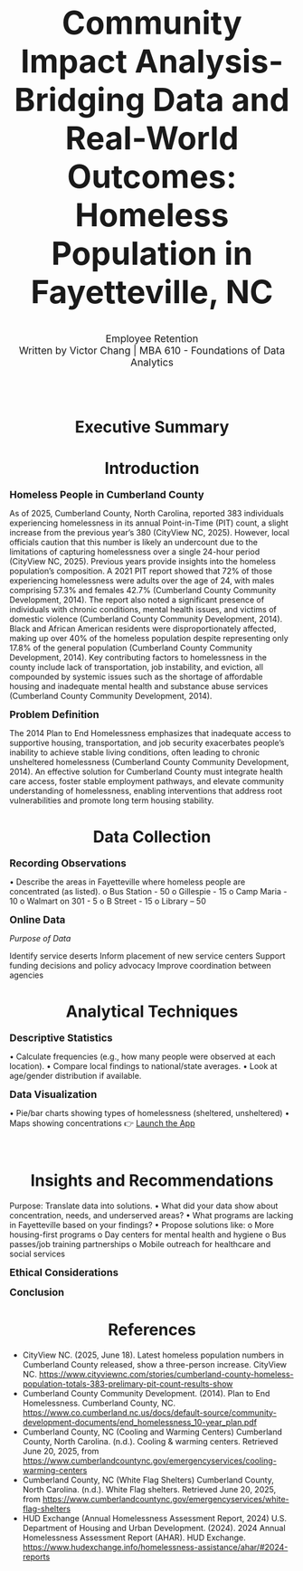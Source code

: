 <h1 style="font-size: 400%; text-align:center;"> Community Impact Analysis-Bridging Data and Real-World Outcomes: Homeless Population in Fayetteville, NC </h1>

<div style="font-size: 125%; text-align:center;"> Employee Retention </div>

<div style="font-size: 125%; text-align:center;"> Written by Victor Chang | MBA 610 - Foundations of Data Analytics </div>

</br><br>

<h1 style="text-align:center;"> Executive Summary </h1>

<h1 style="text-align:center;"> Introduction </h1>

<b style="font-size: 125%;"> Homeless People in Cumberland County </b>

As of 2025, Cumberland County, North Carolina, reported 383 individuals experiencing homelessness in its annual Point-in-Time (PIT) count, a slight increase from the previous year’s 380 (CityView NC, 2025). However, local officials caution that this number is likely an undercount due to the limitations of capturing homelessness over a single 24-hour period (CityView NC, 2025). Previous years provide insights into the homeless population’s composition. A 2021 PIT report showed that 72% of those experiencing homelessness were adults over the age of 24, with males comprising 57.3% and females 42.7% (Cumberland County Community Development, 2014). The report also noted a significant presence of individuals with chronic conditions, mental health issues, and victims of domestic violence (Cumberland County Community Development, 2014). Black and African American residents were disproportionately affected, making up over 40% of the homeless population despite representing only 17.8% of the general population (Cumberland County Community Development, 2014). Key contributing factors to homelessness in the county include lack of transportation, job instability, and eviction, all compounded by systemic issues such as the shortage of affordable housing and inadequate mental health and substance abuse services (Cumberland County Community Development, 2014).

<b style="font-size: 125%;"> Problem Definition </b>

The 2014 Plan to End Homelessness emphasizes that inadequate access to supportive housing, transportation, and job security exacerbates people’s inability to achieve stable living conditions, often leading to chronic unsheltered homelessness (Cumberland County Community Development, 2014). An effective solution for Cumberland County must integrate health care access, foster stable employment pathways, and elevate community understanding of homelessness, enabling interventions that address root vulnerabilities and promote long term housing stability.

<h1 style="text-align:center;"> Data Collection </h1>

<b style="font-size: 125%;"> Recording Observations </b>

• Describe the areas in Fayetteville where homeless people are concentrated (as listed).
o Bus Station - 50
o Gillespie - 15
o Camp Maria - 10
o Walmart on 301 - 5
o B Street - 15
o Library – 50

<b style="font-size: 125%;"> Online Data </b>

<i> Purpose of Data </i>

Identify service deserts
Inform placement of new service centers
Support funding decisions and policy advocacy
Improve coordination between agencies

<h1 style="text-align:center;"> Analytical Techniques </h1>

<b style="font-size: 125%;"> Descriptive Statistics </b>

• Calculate frequencies (e.g., how many people were observed at each location).
• Compare local findings to national/state averages.
• Look at age/gender distribution if available.

<b style="font-size: 125%;"> Data Visualization </b>

• Pie/bar charts showing types of homelessness (sheltered, unsheltered)
• Maps showing concentrations
👉 [Launch the App](https://employee-retention-analysis.streamlit.app/)

</br>

<h1 style="text-align:center;"> Insights and Recommendations </h1>

Purpose: Translate data into solutions.
• What did your data show about concentration, needs, and underserved areas?
• What programs are lacking in Fayetteville based on your findings?
• Propose solutions like:
o More housing-first programs
o Day centers for mental health and hygiene
o Bus passes/job training partnerships
o Mobile outreach for healthcare and social services

<b style="font-size: 125%;"> Ethical Considerations </b>

<b style="font-size: 125%;"> Conclusion </b>

<h1 style="text-align:center;"> References </h1>

- CityView NC. (2025, June 18). Latest homeless population numbers in Cumberland County released, show a three-person increase. CityView NC. https://www.cityviewnc.com/stories/cumberland-county-homeless-population-totals-383-prelimary-pit-count-results-show
- Cumberland County Community Development. (2014). Plan to End Homelessness. Cumberland County, NC. https://www.co.cumberland.nc.us/docs/default-source/community-development-documents/end_homelessness_10-year_plan.pdf
- Cumberland County, NC (Cooling and Warming Centers)
  Cumberland County, North Carolina. (n.d.). Cooling & warming centers. Retrieved June 20, 2025, from https://www.cumberlandcountync.gov/emergencyservices/cooling-warming-centers
- Cumberland County, NC (White Flag Shelters)
  Cumberland County, North Carolina. (n.d.). White Flag shelters. Retrieved June 20, 2025, from https://www.cumberlandcountync.gov/emergencyservices/white-flag-shelters
- HUD Exchange (Annual Homelessness Assessment Report, 2024)
  U.S. Department of Housing and Urban Development. (2024). 2024 Annual Homelessness Assessment Report (AHAR). HUD Exchange. https://www.hudexchange.info/homelessness-assistance/ahar/#2024-reports
